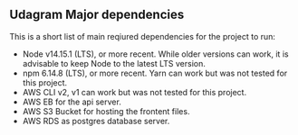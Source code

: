 ## Udagram Major dependencies

This is a short list of main reqiured dependencies for the project to run:
- Node v14.15.1 (LTS), or more recent. While older versions can work, it is advisable to keep Node to the latest LTS version.
- npm 6.14.8 (LTS), or more recent. Yarn can work but was not tested for this project.
- AWS CLI v2, v1 can work but was not tested for this project.
- AWS EB for the api server.
- AWS S3 Bucket for hosting the frontent files.
- AWS RDS as postgres database server. 
